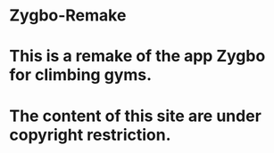 # Zygbo-Remake

# This is a remake of the app Zygbo for climbing gyms.

# The content of this site are under copyright restriction.
